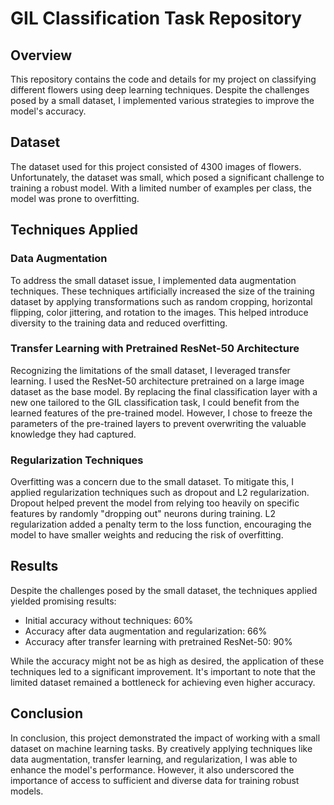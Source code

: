 # GIL Classification Task Repository

## Overview

This repository contains the code and details for my project on classifying different flowers using deep learning techniques. Despite the challenges posed by a small dataset, I implemented various strategies to improve the model's accuracy.

## Dataset

The dataset used for this project consisted of 4300 images of flowers. Unfortunately, the dataset was small, which posed a significant challenge to training a robust model. With a limited number of examples per class, the model was prone to overfitting.

## Techniques Applied

### Data Augmentation

To address the small dataset issue, I implemented data augmentation techniques. These techniques artificially increased the size of the training dataset by applying transformations such as random cropping, horizontal flipping, color jittering, and rotation to the images. This helped introduce diversity to the training data and reduced overfitting.

### Transfer Learning with Pretrained ResNet-50 Architecture

Recognizing the limitations of the small dataset, I leveraged transfer learning. I used the ResNet-50 architecture pretrained on a large image dataset as the base model. By replacing the final classification layer with a new one tailored to the GIL classification task, I could benefit from the learned features of the pre-trained model. However, I chose to freeze the parameters of the pre-trained layers to prevent overwriting the valuable knowledge they had captured.

### Regularization Techniques

Overfitting was a concern due to the small dataset. To mitigate this, I applied regularization techniques such as dropout and L2 regularization. Dropout helped prevent the model from relying too heavily on specific features by randomly "dropping out" neurons during training. L2 regularization added a penalty term to the loss function, encouraging the model to have smaller weights and reducing the risk of overfitting.

## Results

Despite the challenges posed by the small dataset, the techniques applied yielded promising results:

- Initial accuracy without techniques: 60%
- Accuracy after data augmentation and regularization: 66%
- Accuracy after transfer learning with pretrained ResNet-50: 90%

While the accuracy might not be as high as desired, the application of these techniques led to a significant improvement. It's important to note that the limited dataset remained a bottleneck for achieving even higher accuracy.

## Conclusion

In conclusion, this project demonstrated the impact of working with a small dataset on machine learning tasks. By creatively applying techniques like data augmentation, transfer learning, and regularization, I was able to enhance the model's performance. However, it also underscored the importance of access to sufficient and diverse data for training robust models.
